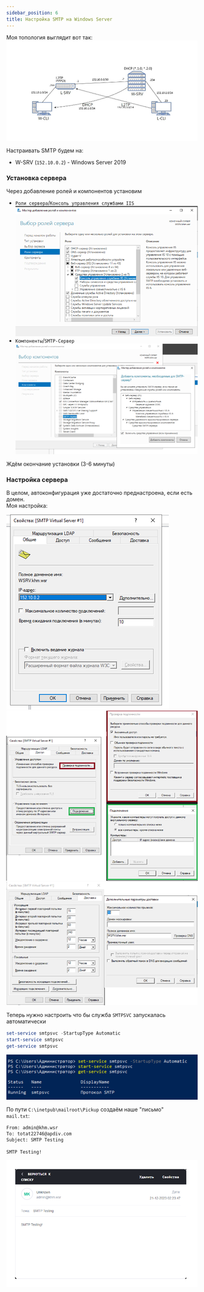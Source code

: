 ```yaml
---
sidebar_position: 6
title: Настройка SMTP на Windows Server
---
```


Моя топология выглядит вот так:
![Топология проекта](./shared/topology.png)

Настраивать SMTP будем на:
- W-SRV (`152.10.0.2`) - Windows Server 2019

### Установка сервера

Через добавление ролей и компонентов установим
- `Роли сервера`/`Консоль управления службами IIS`\
![install-iis](SMTP/install-iis.png) 
- `Компоненты`/`SMTP-Сервер`\
![install-smtp](SMTP/install-smtp.png)

Ждём окончание установки (3-6 минуты)

### Настройка сервера

В целом, автоконфигурация уже достаточно преднастроена, если есть домен.\
Моя настройка:

![Общие](SMTP/smtp-settings1.png)\
![Доступ](SMTP/smtp-settings2.png)\
![Доставка](SMTP/smtp-settings3.png)

Теперь нужно настроить что бы служба `SMTPSVC` запускалась автоматически
```powershell
set-service smtpsvc -StartupType Automatic
start-service smtpsvc
get-service smtpsvc
```
![smtpsvc](SMTP/smtpsvc-running.png)

По пути `C:\inetpub\mailroot\Pickup` создаём наше "письмо"\
`mail.txt`:
```plain
From: admin@khm.wsr
To: totat22746@apdiv.com
Subject: SMTP Testing

SMTP Testing!
```

![Mail received](SMTP/recv.png)
